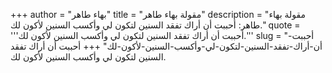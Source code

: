 +++
author = "بهاء طاهر"
title = "مقولة بهاء طاهر"
description = "مقولة بهاء طاهر: أحببت أن أراك تفقد السنين لتكون لي وأكسب السنين لأكون لك."
quote = '''أحببت أن أراك تفقد السنين لتكون لي وأكسب السنين لأكون لك.''' 
slug = "أحببت-أن-أراك-تفقد-السنين-لتكون-لي-وأكسب-السنين-لأكون-لك"
+++
أحببت أن أراك تفقد السنين لتكون لي وأكسب السنين لأكون لك.
